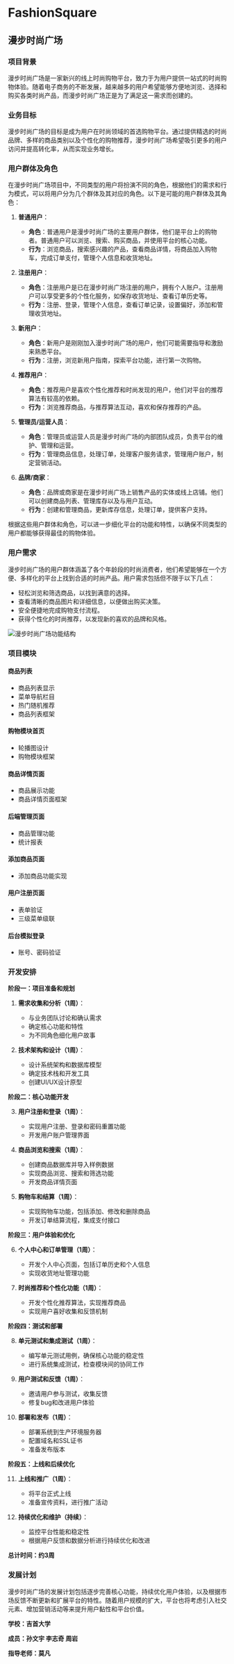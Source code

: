 # FashionSquare


## 漫步时尚广场

### 项目背景

漫步时尚广场是一家新兴的线上时尚购物平台，致力于为用户提供一站式的时尚购物体验。随着电子商务的不断发展，越来越多的用户希望能够方便地浏览、选择和购买各类时尚产品，而漫步时尚广场正是为了满足这一需求而创建的。

### 业务目标

漫步时尚广场的目标是成为用户在时尚领域的首选购物平台。通过提供精选的时尚品牌、多样的商品类别以及个性化的购物推荐，漫步时尚广场希望吸引更多的用户访问并提高转化率，从而实现业务增长。

### 用户群体及角色

在漫步时尚广场项目中，不同类型的用户将扮演不同的角色，根据他们的需求和行为模式，可以将用户分为几个群体及其对应的角色。以下是可能的用户群体及其角色：

1. **普通用户**：
   - **角色**：普通用户是漫步时尚广场的主要用户群体，他们是平台上的购物者。普通用户可以浏览、搜索、购买商品，并使用平台的核心功能。
   - **行为**：浏览商品，搜索感兴趣的产品，查看商品详情，将商品加入购物车，完成订单支付，管理个人信息和收货地址。

2. **注册用户**：
   - **角色**：注册用户是已在漫步时尚广场注册的用户，拥有个人账户。注册用户可以享受更多的个性化服务，如保存收货地址、查看订单历史等。
   - **行为**：注册、登录，管理个人信息，查看订单记录，设置偏好，添加和管理收货地址。

3. **新用户**：
   - **角色**：新用户是刚刚加入漫步时尚广场的用户，他们可能需要指导和激励来熟悉平台。
   - **行为**：注册，浏览新用户指南，探索平台功能，进行第一次购物。

4. **推荐用户**：
   - **角色**：推荐用户是喜欢个性化推荐和时尚发现的用户，他们对平台的推荐算法有较高的依赖。
   - **行为**：浏览推荐商品，与推荐算法互动，喜欢和保存推荐的产品。

5. **管理员/运营人员**：
   - **角色**：管理员或运营人员是漫步时尚广场的内部团队成员，负责平台的维护、管理和运营。
   - **行为**：管理商品信息，处理订单，处理客户服务请求，管理用户账户，制定营销活动。

6. **品牌/商家**：
   - **角色**：品牌或商家是在漫步时尚广场上销售产品的实体或线上店铺。他们可以创建商品列表、管理库存以及与用户互动。
   - **行为**：创建和管理商品，更新库存信息，处理订单，提供客户支持。

根据这些用户群体和角色，可以进一步细化平台的功能和特性，以确保不同类型的用户都能够获得最佳的购物体验。

### 用户需求

漫步时尚广场的用户群体涵盖了各个年龄段的时尚消费者，他们希望能够在一个方便、多样化的平台上找到合适的时尚产品。用户需求包括但不限于以下几点：

- 轻松浏览和筛选商品，以找到满意的选择。
- 查看清晰的商品图片和详细信息，以便做出购买决策。
- 安全便捷地完成购物支付流程。
- 获得个性化的时尚推荐，以发现新的喜欢的品牌和风格。

![漫步时尚广场功能结构](/images/漫步时尚广场功能结构.png)

### 项目模块

#### 商品列表

* 商品列表显示
* 菜单导航栏目
* 热门随机推荐
* 商品列表框架

#### 购物模块首页

* 轮播图设计
* 购物模块框架

#### 商品详情页面

* 商品展示功能
* 商品详情页面框架

#### 后端管理页面

* 商品管理功能
* 统计报表

#### 添加商品页面

* 添加商品功能实现

#### 用户注册页面

* 表单验证
* 三级菜单级联

#### 后台模拟登录

* 账号、密码验证

### 开发安排

**阶段一：项目准备和规划**

1. **需求收集和分析（1周）**：
   - 与业务团队讨论和确认需求
   - 确定核心功能和特性
   - 为不同角色细化用户故事

2. **技术架构和设计（1周）**：
   - 设计系统架构和数据库模型
   - 确定技术栈和开发工具
   - 创建UI/UX设计原型

**阶段二：核心功能开发**

3. **用户注册和登录（1周）**：
   - 实现用户注册、登录和密码重置功能
   - 开发用户账户管理界面

4. **商品浏览和搜索（1周）**：
   - 创建商品数据库并导入样例数据
   - 实现商品浏览、搜索和筛选功能
   - 开发商品详情页面

5. **购物车和结算（1周）**：
   - 实现购物车功能，包括添加、修改和删除商品
   - 开发订单结算流程，集成支付接口

**阶段三：用户体验和优化**

6. **个人中心和订单管理（1周）**：
   - 开发个人中心页面，包括订单历史和个人信息
   - 实现收货地址管理功能

7. **时尚推荐和个性化功能（1周）**：
   - 开发个性化推荐算法，实现推荐商品
   - 实现用户喜好收集和反馈机制

**阶段四：测试和部署**

8. **单元测试和集成测试（1周）**：
   - 编写单元测试用例，确保核心功能的稳定性
   - 进行系统集成测试，检查模块间的协同工作

9. **用户测试和反馈（1周）**：
   - 邀请用户参与测试，收集反馈
   - 修复bug和改进用户体验

10. **部署和发布（1周）**：
    - 部署系统到生产环境服务器
    - 配置域名和SSL证书
    - 准备发布版本

**阶段五：上线和后续优化**

11. **上线和推广（1周）**：
    - 将平台正式上线
    - 准备宣传资料，进行推广活动

12. **持续优化和维护（持续）**：
    - 监控平台性能和稳定性
    - 根据用户反馈和数据分析进行持续优化和改进

**总计时间：约3周**

### 发展计划

漫步时尚广场的发展计划包括逐步完善核心功能，持续优化用户体验，以及根据市场反馈不断更新和扩展平台的特性。随着用户规模的扩大，平台也将考虑引入社交元素、增加营销活动等来提升用户黏性和平台价值。



**学校：吉首大学** 

**成员：孙文宇 李志奇 周岩**

**指导老师：莫凡**